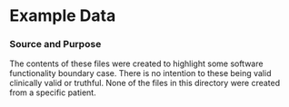 # Example Data #

### Source and Purpose ###
The contents of these files were created to highlight some software functionality boundary case. There is no intention to these being valid clinically valid or truthful.  None of the files in this directory were created from a specific patient.   
